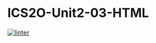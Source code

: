 # ICS2O-Unit2-03-HTML
 [![linter](https://github.com/Logan-Parker/ICS2O-Unit2-03-HTML/workflows/linter/badge.svg)](https://github.com/marketplace/actions/super-linter)   
